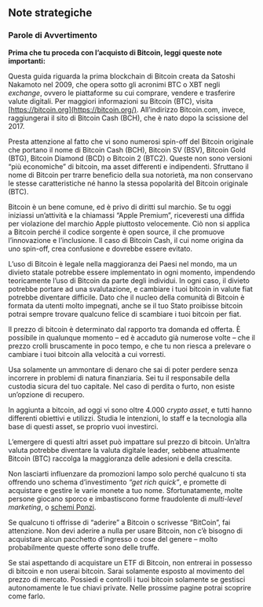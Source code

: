 ## Note strategiche

### Parole di Avvertimento

**Prima che tu proceda con l’acquisto di Bitcoin, leggi queste note importanti:**

Questa guida riguarda la prima blockchain di Bitcoin creata da Satoshi Nakamoto nel 2009, che opera sotto gli acronimi BTC o XBT negli _exchange_, ovvero le piattaforme su cui comprare, vendere e trasferire valute digitali. Per maggiori informazioni su Bitcoin (BTC), visita [https://bitcoin.org](https://bitcoin.org/). All’indirizzo Bitcoin.com, invece, raggiungerai il sito di Bitcoin Cash (BCH), che è nato dopo la scissione del 2017.

Presta attenzione al fatto che vi sono numerosi spin-off del Bitcoin originale che portano il nome di Bitcoin Cash (BCH), Bitcoin SV (BSV), Bitcoin Gold (BTG), Bitcoin Diamond (BCD) o Bitcoin 2 (BTC2). Queste non sono versioni “più economiche” di bitcoin, ma asset differenti e indipendenti. Sfruttano il nome di Bitcoin per trarre beneficio della sua notorietà, ma non conservano le stesse caratteristiche né hanno la stessa popolarità del Bitcoin originale (BTC).

Bitcoin è un bene comune, ed è privo di diritti sul marchio. Se tu oggi iniziassi un’attività e la chiamassi “Apple Premium”, riceveresti una diffida per violazione del marchio Apple piuttosto velocemente. Ciò non si applica a Bitcoin perché il codice sorgente è open source, il che promuove l’innovazione e l’inclusione. Il caso di Bitcoin Cash, il cui nome origina da uno spin-off, crea confusione e dovrebbe essere evitato.

L’uso di Bitcoin è legale nella maggioranza dei Paesi nel mondo, ma un divieto statale potrebbe essere implementato in ogni momento, impendendo teoricamente l’uso di Bitcoin da parte degli individui. In ogni caso, il divieto potrebbe portare ad una svalutazione, e cambiare i tuoi bitcoin in valute fiat potrebbe diventare difficile. Dato che il nucleo della comunità di Bitcoin è formata da utenti molto impegnati, anche se il tuo Stato proibisse bitcoin potrai sempre trovare qualcuno felice di scambiare i tuoi bitcoin per fiat.

Il prezzo di bitcoin è determinato dal rapporto tra domanda ed offerta. È possibile in qualunque momento – ed è accaduto già numerose volte – che il prezzo crolli bruscamente in poco tempo, e che tu non riesca a prelevare o cambiare i tuoi bitcoin alla velocità a cui vorresti.

Usa solamente un ammontare di denaro che sai di poter perdere senza incorrere in problemi di natura finanziaria. Sei tu il responsabile della custodia sicura del tuo capitale. Nel caso di perdita o furto, non esiste un’opzione di recupero.

In aggiunta a bitcoin, ad oggi vi sono oltre 4.000 _crypto asset_, e tutti hanno differenti obiettivi e utilizzi. Studia le intenzioni, lo staff e la tecnologia alla base di questi asset, se proprio vuoi investirci.

L’emergere di questi altri asset può impattare sul prezzo di bitcoin. Un’altra valuta potrebbe diventare la valuta digitale leader, sebbene attualmente Bitcoin (BTC) raccolga la maggioranza delle adesioni e della crescita.

Non lasciarti influenzare da promozioni lampo solo perché qualcuno ti sta offrendo uno schema d’investimento _“get rich quick”_, e promette di acquistare e gestire le varie monete a tuo nome. Sfortunatamente, molte persone giocano sporco e imbastiscono forme fraudolente di _multi-level marketing_, o [schemi Ponzi](https://anita.link/ponzi).

Se qualcuno ti offrisse di “aderire” a Bitcoin o scrivesse “BitCoin”, fai attenzione. Non devi aderire a nulla per usare Bitcoin, non c’è bisogno di acquistare alcun pacchetto d’ingresso o cose del genere – molto probabilmente queste offerte sono delle truffe.

Se stai aspettando di acquistare un ETF di Bitcoin, non entrerai in possesso di bitcoin e non userai bitcoin. Sarai solamente esposto al movimento del prezzo di mercato. Possiedi e controlli i tuoi bitcoin solamente se gestisci autonomamente le tue chiavi private. Nelle prossime pagine potrai scoprire come farlo.
